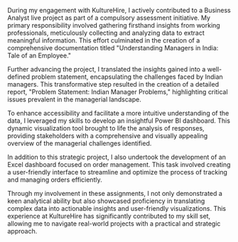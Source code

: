 During my engagement with KultureHire, I actively contributed to a Business Analyst live project as part of a compulsory assessment initiative. 
My primary responsibility involved gathering firsthand insights from working professionals, meticulously collecting and analyzing data to extract meaningful information. 
This effort culminated in the creation of a comprehensive documentation titled "Understanding Managers in India: Tale of an Employee."

Further advancing the project, I translated the insights gained into a well-defined problem statement, encapsulating the challenges faced by Indian managers. 
This transformative step resulted in the creation of a detailed report, "Problem Statement: Indian Manager Problems," 
highlighting critical issues prevalent in the managerial landscape.

To enhance accessibility and facilitate a more intuitive understanding of the data, 
I leveraged my skills to develop an insightful Power BI dashboard. 
This dynamic visualization tool brought to life the analysis of responses,
providing stakeholders with a comprehensive and visually appealing overview of the managerial challenges identified.

In addition to this strategic project, I also undertook the development of an Excel dashboard focused on order management. 
This task involved creating a user-friendly interface to streamline and optimize the process of tracking and managing orders efficiently.

Through my involvement in these assignments, I not only demonstrated a keen analytical ability but also 
showcased proficiency in translating complex data into actionable insights and user-friendly visualizations. 
This experience at KultureHire has significantly contributed to my skill set, allowing me to navigate real-world projects with a practical and strategic approach.
